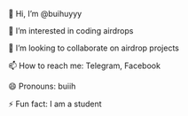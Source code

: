 👋 Hi, I’m @buihuyyy

👀 I’m interested in coding airdrops

💞️ I’m looking to collaborate on airdrop projects

📫 How to reach me: Telegram, Facebook

😄 Pronouns: buiih

⚡ Fun fact: I am a student


<!---
buihuyyy/buihuyyy is a ✨ special ✨ repository because its `README.md` (this file) appears on your GitHub profile.
You can click the Preview link to take a look at your changes.
--->
